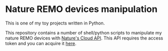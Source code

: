 # Nature REMO devices manipulation

This is one of my toy projects written in Python.

This repository contains a number of shell/python scripts to manipulate my nature REMO devices with [Nature's Cloud API](https://developer.nature.global/en/overview).
This API requires the access token and you can acquire it [here](https://home.nature.global/).
